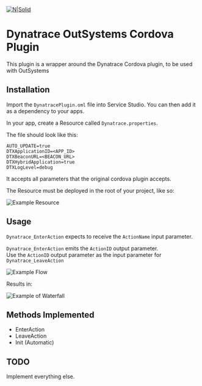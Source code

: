 [![N|Solid](https://assets.dynatrace.com/content/dam/dynatrace/misc/dynatrace_web.png)](https://dynatrace.com)

# Dynatrace OutSystems Cordova Plugin

This plugin is a wrapper around the Dynatrace Cordova plugin, to be used with OutSystems

## Installation

Import the `DynatracePlugin.oml` file into Service Studio. You can then add it as a dependency to your apps.

In your app, create a Resource called `Dynatrace.properties`.

The file should look like this:

```
AUTO_UPDATE=true
DTXApplicationID=<APP_ID>
DTXBeaconURL=<BEACON_URL>
DTXHybridApplication=true
DTXLogLevel=debug
```

It accepts all parameters that the original cordova plugin accepts.

The Resource must be deployed in the root of your project, like so:

![Example Resource](https://imgur.com/WZUK2Rs.png)

## Usage

`Dynatrace_EnterAction` expects to receive the `ActionName` input parameter.

`Dynatrace_EnterAction` emits the `ActionID` output parameter.  
Use the `ActionID` output parameter as the input parameter for `Dynatrace_LeaveAction`

![Example Flow](https://imgur.com/rv5ZV4t.png)

Results in:

![Example of Waterfall](https://imgur.com/mVy15Tr.png)

## Methods Implemented

- EnterAction
- LeaveAction
- Init (Automatic)

## TODO

Implement everything else.
